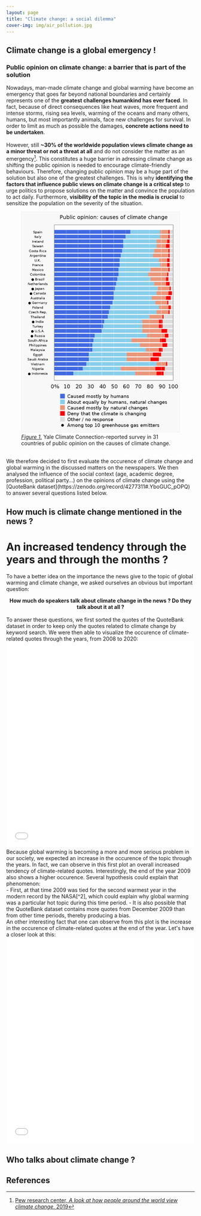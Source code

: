 ```yaml
---
layout: page
title: "Climate change: a social dilemma"
cover-img: img/air_pollution.jpg
---
```

## Climate change is a global emergency !
### Public opinion on climate change: a barrier that is part of the solution
Nowadays, man-made climate change and global warming have become an emergency that goes far beyond national boundaries and certainly represents one of the **greatest challenges humankind has ever faced**. In fact, because of direct consequences like heat waves, more frequent and intense storms, rising sea levels, warming of the oceans and many others, humans, but most importantly animals, face new challenges for survival. In order to limit as much as possible the damages, **concrete actions need to be undertaken**.<br />
<br />
However, still **~30% of the worldwide population views climate change as a minor threat or not a threat at all** and do not consider the matter as an emergency[^1]. This constitutes a huge barrier in adressing climate change as shifting the public opinion is needed to encourage climate-friendly behaviours. Therefore, changing public opinion may be a huge part of the solution but also one of the greatest challenges. This is why **identifying the factors that influence public views on climate change is a critical step** to urge politics to propose solutions on the matter and convince the population to act daily. Furthermore, **visibility of the topic in the media is crucial** to sensitize the population on the severity of the situation.

<figure class="center">
    <img src="img/Public_opinions.svg.png">
    <figcaption><a href="https://climatecommunication.yale.edu/wp-content/uploads/2021/06/international-climate-opinion-february-2021d.pdf"><em>Figure 1.</em></a> Yale Climate Connection-reported survey in 31 countries of public opinion on the causes of climate change. </figcaption>
</figure>
<br />
We therefore decided to first evaluate the occurence of climate change and global warming in the discussed matters on the newspapers. We then analysed the influence of the social context (age, academic degree, profession, political party…) on the opinions of climate change using the [QuoteBank dataset](https://zenodo.org/record/4277311#.YboGUC_pOPQ) to answer several questions listed below.

## How much is climate change mentioned in the news ?
# An increased tendency through the years and through the months ?
To have a better idea on the importance the news give to the topic of global warming and climate change, we asked ourselves an obvious but important question:<br/> 
<center><b>How much do speakers talk about climate change in the news ? Do they talk about it at all ?</b></center>
<br/>
To answer these questions, we first sorted the quotes of the QuoteBank dataset in order to keep only the quotes related to climate change by keyword search. We were then able to visualize the occurence of climate-related quotes through the years, from 2008 to 2020: <br/>
<iframe frameborder="no" border="0" marginwidth="0" marginheight="0" width="100%" height="550" src="html/occurence_year.html"></iframe>
<br/>
Because global warming is becoming a more and more serious problem in our society, we expected an increase in the occurence of the topic through the years. In fact, we can observe in this first plot an overall increased tendency of climate-related quotes. Interestingly, the end of the year 2009 also shows a higher occurence. Several hypothesis could explain that phenomenon:<br/>
- First, at that time 2009 was tied for the second warmest year in the modern record by the NASA[^2], which could explain why global warming was a particular hot topic during this time period.
- It is also possible that the QuoteBank dataset contains more quotes from December 2009 than from other time periods, thereby producing a bias.

<br/>
An other interesting fact that one can observe from this plot is the increase in the occurence of climate-related quotes at the end of the year. Let's have a closer look at this:
<iframe frameborder="no" border="0" marginwidth="0" marginheight="0" width="100%" height="550" src="html/occurence_month.html"></iframe>

## Who talks about climate change ?

## References


[^1]: [Pew research center, *A look at how people around the world view climate change*, 2019](https://www.pewresearch.org/fact-tank/2019/04/18/a-look-at-how-people-around-the-world-view-climate-change/)

[^2]: [NASA earth science news, *2009 Second warmest year on record; end of warmest decade*, 2010](https://climate.nasa.gov/news/249/2009-second-warmest-year-on-record-end-of-warmest-decade/)

